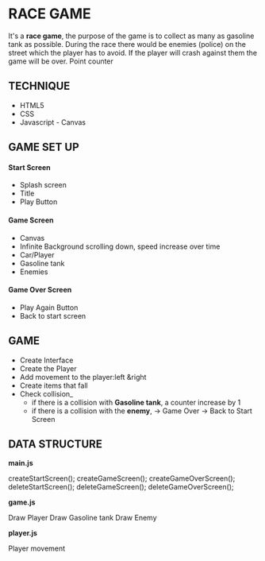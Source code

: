 # RACE GAME

It's a **race game**, the purpose of the game is to collect as many as gasoline tank as possible. During the race there would be enemies (police) on the street which the player has to avoid. If the player will crash against them the game will be over. Point counter

## TECHNIQUE

- HTML5
- CSS
- Javascript - Canvas

## **GAME SET UP**

#### Start Screen

- Splash screen
- Title
- Play Button

#### Game Screen

- Canvas
- Infinite Background scrolling down, speed increase over time
- Car/Player
- Gasoline tank
- Enemies

#### Game Over Screen

- Play Again Button
- Back to start screen

## GAME

- Create Interface
- Create the Player
- Add movement to the player:left &right
- Create items that fall
- Check collision\_
  - if there is a collision with **Gasoline tank**, a counter increase by 1
  - if there is a collision with the **enemy**, -> Game Over -> Back to Start Screen

## DATA STRUCTURE

**main.js**

createStartScreen();
createGameScreen();
createGameOverScreen();
deleteStartScreen();
deleteGameScreen();
deleteGameOverScreen();

**game.js**

Draw Player
Draw Gasoline tank
Draw Enemy

**player.js**

Player movement
